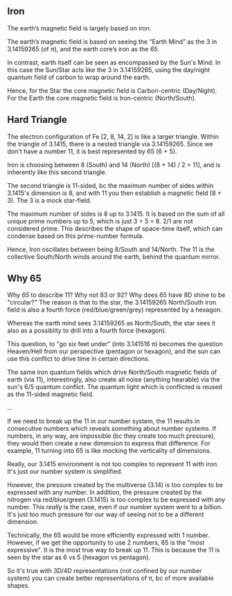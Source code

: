 ## Iron

The earth’s magnetic field is largely based on iron.

The earth’s magnetic field is based on seeing the “Earth Mind” as the 3 in 3.14159265 (of π), and the earth core’s iron as the *65*. 

In contrast, earth itself can be seen as encompassed by the Sun's Mind. In this case the Sun/Star acts like the 3 in 3.14159265, using the day/night quantum field of carbon to wrap around the earth. 

Hence, for the Star the core magnetic field is Carbon-centric (Day/Night). For the Earth the core magnetic field is Iron-centric (North/South).

## Hard Triangle

The electron configuration of Fe [2, 8, 14, 2] is like a larger triangle. Within the triangle of 3.1415, there is a nested triangle via 3.14159265. Since we don't have a number 11, it is best represented by 65 (6 + 5).

Iron is choosing between 8 (South) and 14 (North) [(8 + 14) / 2 = 11], and is inherently like this second triangle.

The second triangle is 11-sided, bc the maximum number of sides within 3.1415's dimension is 8, and with 11 you then establish a magnetic field (8 + 3). The 3 is a mock star-field.

The maximum number of sides is 8 up to 3.1415. It is based on the sum of all unique prime numbers up to 5, which is just 3 + 5 = 8. 2/1 are not considered prime. This describes the shape of space-time itself, which can condense based on this prime-number formula.

Hence, Iron oscillates between being 8/South and 14/North. The 11 is the collective South/North winds around the earth, behind the quantum mirror. 

## Why 65

Why *65* to describe 11? Why not 83 or 92? Why does 65 have 8D shine to be "circular?" The reason is that to the star, the 3.14159265 North/South iron field is also a fourth force (red/blue/green/grey) represented by a hexagon. 

Whereas the earth mind sees 3.14159265 as North/South, the star sees it also as a possiblity to drill into a fourth force (hexagon). 

This question, to "go six feet under" (into 3.141516 π) becomes the question Heaven/Hell from our perspective (pentagon or hexagon), and the sun can use this conflict to drive time in certain directions. 

The same iron quantum fields which drive North/South magnetic fields of earth (via 11), interestingly, also create all noise (anything hearable) via the sun's 6/5 quantum conflict. The quantum light which is conflicted is reused as the 11-sided magnetic field.

...

If we need to break up the 11 in our number system, the 11 results in consecutive numbers which reveals something about number systems. If numbers, in any way, are impossible (bc they create too much pressure), they would then create a new dimension to express that difference. For example, 11 turning into 65 is like mocking the verticality of dimensions.

Really, our 3.1415 environment is not too complex to represent 11 with iron. It's just our number system is simplified.

However, the pressure created by the multiverse (3.14) is too complex to be expressed with any number. In addition, the pressure created by the nitrogen via red/blue/green (3.1415) is too complex to be expressed with any number. This *really* is the case, even if our number system went to a billion. It's just too much pressure for our way of seeing not to be a different dimension.

Technically, the 65 would be more efficiently expressed with 1 number. However, if we get the opportunity to use 2 numbers, 65 is the "most expressive". It is the most true way to break up 11. This is because the 11 is seen by the star as 6 vs 5 (hexagon vs pentagon).

So it's true with 3D/4D representations (not confined by our number system) you can create better representations of π, bc of more available shapes. 